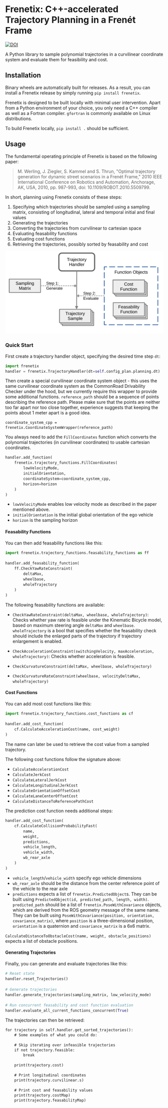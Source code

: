 # Frenetix: C++-accelerated Trajectory Planning in a Frenét Frame
[![DOI](https://zenodo.org/badge/676952944.svg)](https://zenodo.org/record/8392335)

A Python library to sample polynomial trajectories in a curvilinear
coordinate system and evaluate them for feasibility and cost.

## Installation

Binary wheels are automatically built for releases. As a result,
you can install a Frenetix release by simply running `pip install frenetix`.

Frenetix is designed to be built locally with minimal user intervention.
Apart from a Python environment of your choice,
you only need a C++ compiler as well as a Fortran compiler.
`gfortran` is commonly available on Linux distributions.

To build Frenetix locally, `pip install .` should be sufficient.

## Usage
The fundamental operating principle of Frenetix is based on the following paper:
> M. Werling, J. Ziegler, S. Kammel and S. Thrun, "Optimal trajectory generation for dynamic street scenarios in a Frenét Frame," 2010 IEEE International Conference on Robotics and Automation, Anchorage, AK, USA, 2010, pp. 987-993, doi: 10.1109/ROBOT.2010.5509799.

In short, planning using Frenetix consists of these steps:
1. Specifying which trajectories should
be sampled using a sampling matrix, consisting of longitudinal, lateral and temporal initial and final values
2. Generating the trajectories
3. Converting the trajectories from curvilinear to cartesian space
4. Evaluating feasability functions
5. Evaluating cost functions
6. Retrieving the trajectories, possibly sorted by feasability and cost

![frenetix_overview](./frenetix_overview.png)

### Quick Start
First create a trajectory handler object, specifying the desired time step `dt`:
```python
import frenetix
handler = frenetix.TrajectoryHandler(dt=self.config_plan.planning.dt)
```

Then create a special curvilinear coordinate system object -
this uses the same curvilinear coordinate system as the
CommonRoad Drivability Checker under the hood, but
we currently require this wrapper to provide some additional functions.
`reference_path` should be a sequence of points describing the reference path. Please make sure that the points are neither too far apart nor too close together, experience suggests that keeping the points about 1 meter apart is a good idea.
```
coordinate_system_cpp = frenetix.CoordinateSystemWrapper(reference_path)
```

You always need to add the `FillCoordinates` function
which converts the polynomial trajectories (in curvilinear coordinates) to usable cartesian coordinates.
```python
handler.add_function(
    frenetix.trajectory_functions.FillCoordinates(
        lowVelocityMode,
        initialOrientation,
        coordinateSystem=coordinate_system_cpp,
        horizon=horizon
    )
)
```
- `lowVelocityMode` enables low velocity mode as
described in the paper mentioned above.
- `initialOrientation` is the initial global orientation of the ego vehicle
- `horizon` is the sampling horizon

#### Feasability Functions
You can then add feasability functions like this:
```python
import frenetix.trajectory_functions.feasability_functions as ff

handler.add_feasability_function(
    ff.CheckYawRateConstraint(
        deltaMax,
        wheelbase,
        wholeTrajectory
    )
)
```

The following feasability functions are available:

- `CheckYawRateConstraint(deltaMax, wheelbase, wholeTrajectory)`:
  Checks whether yaw rate is feasible under the Kinematic Bicycle model, based on maximum steering angle `deltaMax` and `wheelbase`.
  `wholeTrajectory` is a bool that specifies
  whether the feasability check should include
  the enlarged parts of the trajectory
  if trajectory enlargement is enabled.

- `CheckAccelerationConstraint(switchingVelocity, maxAcceleration, wholeTrajectory)`:
   Checks whether acceleration is feasible.

- `CheckCurvatureConstraint(deltaMax, wheelbase, wholeTrajectory)`

- `CheckCurvatureRateConstraint(wheelbase, velocityDeltaMax, wholeTrajectory)`

#### Cost Functions
You can add most cost functions like this:
```python
import frenetix.trajectory_functions.cost_functions as cf

handler.add_cost_function(
    cf.CalculateAccelerationCost(name, cost_weight)
)
```
The name can later be used to retrieve the cost value from a sampled trajectory.

The following cost functions follow the signature above:
- `CalculateAccelerationCost`
- `CalculateJerkCost`
- `CalculateLateralJerkCost`
- `CalculateLongitudinalJerkCost`
- `CalculateOrientationOffsetCost`
- `CalculateLaneCenterOffsetCost`
- `CalculateDistanceToReferencePathCost`

The prediction cost function needs additional steps:
```python
handler.add_cost_function(
    cf.CalculateCollisionProbabilityFast(
        name,
        weight,
        predictions,
        vehicle_length,
        vehicle_width,
        wb_rear_axle
    )
)
```
- `vehicle_length`/`vehicle_width` specify ego vehicle dimensions
- `wb_rear_axle` should be the distance from the center reference point of the vehicle to the rear axle
- `predictions` expects a list of `frenetix.PredictedObject`s.
  They can be built using `PredictedObject(id, predicted_path, length, width)`.
  `predicted_path` should be a list of `frenetix.PoseWithCovariance` objects,
  which are derived from the ROS geometry message of the same name.
  They can be built using `PoseWithCovariance(position, orientation, covariance_matrix)`,
  where `position` is a three-dimensional position,
  `orientation` is a quaternion and `covariance_matrix` is a 6x6 matrix.
  

`CalculateDistanceToObstacleCost(name, weight, obstacle_positions)` expects a list of obstacle
positions.

#### Generating Trajectories
Finally, you can generate and evaluate trajectories like this:
```python
# Reset state
handler.reset_Trajectories()

# Generate trajectories
handler.generate_trajectories(sampling_matrix, low_velocity_mode)

# Run concurrent feasability and cost function evaluation
handler.evaluate_all_current_functions_concurrent(True)
```

The trajectories can then be retrieved:
```
for trajectory in self.handler.get_sorted_trajectories():
    # Some examples of what you could do:

    # Skip iterating over infeasible trajectories
    if not trajectory.feasible:
        break

    print(trajectory.cost)

    # Print longitudinal coordinates
    print(trajectory.curvilinear.s)

    # Print cost and feasability values
    print(trajectory.costMap)
    print(trajectory.feasabilityMap)
```